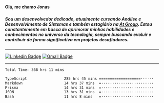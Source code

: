 <h4 align="left">Olá, me chamo Jonas</h4>

###

<h5 align="left">Sou um desenvolvedor dedicado, atualmente cursando Análise e Desenvolvimento de Sistemas e também  estagiário na <a href="https://atgroup.com.br/">At Group</a>. Estou constantemente em busca de aprimorar minhas habilidades e conhecimentos no universo da tecnologia, sempre buscando evoluir e contribuir de forma significativa em projetos desafiadores.</h5>

###
<hr>

[![Linkedin Badge](https://img.shields.io/badge/-Jonas%20Neto-065535?style=flat-square&logo=Linkedin&logoColor=white&link=https://www.linkedin.com/in/jonas-nogueira-neto/)](https://www.linkedin.com/in/jonas-nogueira-neto/)
[![Gmail Badge](https://img.shields.io/badge/-nogueiraneto.jonas@gmail.com-065535?style=flat-square&logo=Gmail&logoColor=white&link=mailto:diego.schell.f@gmail.com)](mailto:diego.schell.f@gmail.com)
<hr>
<!--START_SECTION:waka-->

```txt
Total Time: 368 hrs 11 mins

TypeScript                 285 hrs 45 mins ===================······   76.73 %
Markdown                   14 hrs 37 mins  =························   03.93 %
Prisma                     14 hrs 31 mins  =························   03.90 %
JSON                       13 hrs 31 mins  =························   03.63 %
Bash                       11 hrs 8 mins   =························   02.99 %
```

<!--END_SECTION:waka-->
###

